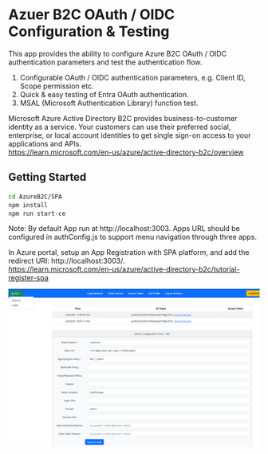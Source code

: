 # Azuer B2C OAuth / OIDC Configuration & Testing

This app provides the ability to configure Azure B2C OAuth / OIDC authentication parameters and test the authentication flow.

1. Configurable OAuth / OIDC authentication parameters, e.g. Client ID, Scope permission etc.
2. Quick & easy testing of Entra OAuth authentication.
3. MSAL (Microsoft Authentication Library) function test.

Microsoft Azure Active Directory B2C provides business-to-customer identity as a service. Your customers can use their preferred social, enterprise, or local account identities to get single sign-on access to your applications and APIs.  
https://learn.microsoft.com/en-us/azure/active-directory-b2c/overview

## Getting Started

   ```bash
   cd AzureB2C/SPA
   npm install
   npm run start-ce
   ```

Note: By default App run at http://localhost:3003. Apps URL should be configured in authConfig.js to support menu navigation through three apps.

In Azure portal, setup an App Registration with SPA platform, and add the redirect URI: http://localhost:3003/.  
https://learn.microsoft.com/en-us/azure/active-directory-b2c/tutorial-register-spa

![Screenshot](../ReadmeFiles/B2COauth.png)


